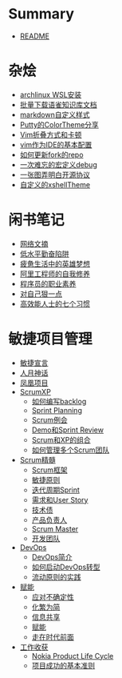# Summary
- [README](../README.md)
# 杂烩
- [archlinux WSL安装](./杂烩/archlinux_wsl.md)
- [批量下载语雀知识库文档](./杂烩/批量下载语雀知识库文档.md)
- [markdown自定义样式](./杂烩/markdown自定义样式.md)
- [Putty的ColorTheme分享](./杂烩/Putty的ColorTheme分享.md)
- [Vim折叠方式和卡顿](./杂烩/Vim折叠方式和卡顿.md)
- [vim作为IDE的基本配置](./杂烩/vim作为IDE的基本配置.md)
- [如何更新fork的repo](./杂烩/如何更新fork的repo.md)
- [一次难忘的宏定义debug](./杂烩/一次难忘的宏定义debug.md)
- [一张图弄明白开源协议](./杂烩/一张图弄明白开源协议.md)
- [自定义的xshellTheme](./杂烩/自定义的xshellTheme.md)
# 闲书笔记
- [网络文摘](./闲书笔记/网络文摘.md)
- [低水平勤奋陷阱](./闲书笔记/低水平勤奋陷阱.md)
- [疲惫生活中的英雄梦想](./闲书笔记/疲惫生活中的英雄梦想.md)
- [阿里工程师的自我修养](./闲书笔记/阿里工程师的自我修养.md)
- [程序员的职业素养](./闲书笔记/程序员的职业素养.md)
- [对自己狠一点](./闲书笔记/对自己狠一点.md)
- [高效能人士的七个习惯](./闲书笔记/高效能人士的七个习惯.md)
# 敏捷项目管理
- [敏捷宣言](./敏捷管理/敏捷宣言.md)
- [人月神话](./敏捷管理/人月神话.md)
- [凤凰项目](./敏捷管理/凤凰项目.md)
- [ScrumXP]()
    - [如何编写backlog](./敏捷管理/ScrumXP/1如何编写backlog.md)
    - [Sprint Planning](./敏捷管理/ScrumXP/2SprintPlanning.md)
    - [Scrum例会](./敏捷管理/ScrumXP/3Scrum例会.md)
    - [Demo和Sprint Review](./敏捷管理/ScrumXP/4Demo和SprintReview.md)
    - [Scrum和XP的组合](./敏捷管理/ScrumXP/5Scrum和XP的组合.md)
    - [如何管理多个Scrum团队](./敏捷管理/ScrumXP/6如何管理多个Scrum团队.md)
- [Scrum精髓]()
    - [Scrum框架](./敏捷管理/Scrum精髓/1Scrum框架.md)
    - [敏捷原则](./敏捷管理/Scrum精髓/2敏捷原则.md)
    - [迭代周期Sprint](./敏捷管理/Scrum精髓/3迭代周期Sprint.md)
    - [需求和User Story](./敏捷管理/Scrum精髓/4需求和UserStory.md)
    - [技术债](./敏捷管理/Scrum精髓/5技术债.md)
    - [产品负责人](./敏捷管理/Scrum精髓/6产品负责人.md)
    - [Scrum Master](./敏捷管理/Scrum精髓/7ScrumMaster.md)
    - [开发团队](./敏捷管理/Scrum精髓/8开发团队.md)
- [DevOps]()
    - [DevOps简介](./敏捷管理/DevOps/1DevOps简介.md)
    - [如何启动DevOps转型](./敏捷管理/DevOps/2如何启动DevOps转型.md)
    - [流动原则的实践](./敏捷管理/DevOps/3流动原则的实践.md)
- [赋能]()
    - [应对不确定性](./敏捷管理/赋能/1应对不确定性.md)
    - [化繁为简](./敏捷管理/赋能/2化繁为简.md)
    - [信息共享](./敏捷管理/赋能/3信息共享.md)
    - [赋能](./敏捷管理/赋能/4赋能.md)
    - [走在时代前面](./敏捷管理/赋能/5走在时代前面.md)
- [工作收获]()
    - [Nokia Product Life Cycle](./敏捷管理/工作收获/NokiaProductLifeCycle.md)
    - [项目成功的基本准则](./敏捷管理/工作收获/项目成功的基本准则.md)